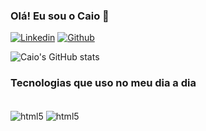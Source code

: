 ### Olá! Eu sou o Caio 👋

[![Linkedin](https://img.shields.io/badge/LinkedIn-0077B5?style=for-the-badge&logo=linkedin&logoColor=white)](https://www.linkedin.com/in/caio-firmino-911482290/)
[![Github](https://img.shields.io/badge/GitHub-100000?style=for-the-badge&logo=github&logoColor=white)](https://www.github.com/CaioLuiz22)

![Caio's GitHub stats](https://github-readme-stats.vercel.app/api?username=CaioLuiz22&show_icons=true&theme=radical)


### Tecnologias que uso no meu dia a dia

<div style='display: inline_block'><br/>
    <img align='center' alt='html5' src='https://img.shields.io/badge/Python-14354C?style=for-the-badge&logo=python&logoColor=white'/>
    <img align='center' alt='html5' src='https://img.shields.io/badge/MySQL-00000F?style=for-the-badge&logo=mysql&logoColor=white'/>
</div>
